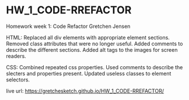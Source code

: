 # HW_1_CODE-RREFACTOR
Homework week 1: Code Refactor
Gretchen Jensen

HTML:
Replaced all div elements with appropriate element sections. Removed class attributes that were no longer useful. Added comments to describe the different sections. Added alt tags to the images for screen readers.

CSS:
Combined repeated css properties. Used comments to describe the slecters and properties present. Updated useless classes to element selectors.

live url: https://gretchesketch.github.io/HW_1_CODE-RREFACTOR/
